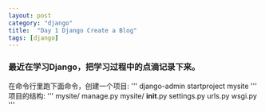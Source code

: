 ```yaml
---
layout: post
category: "django"
title:  "Day 1 Django Create a Blog"
tags: [django]
---
```

### 最近在学习Django，把学习过程中的点滴记录下来。
在命令行里跑下面命令，创建一个项目:
'''
django-admin startproject mysite
'''
项目的结构:
'''
mysite/
   manage.py
   mysite/
       __init__.py
       settings.py
       urls.py
       wsgi.py
'''
